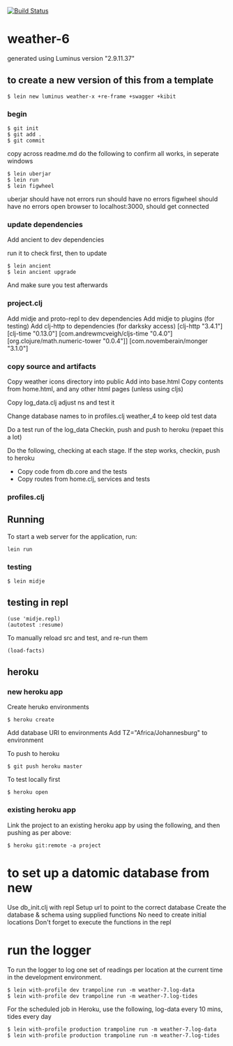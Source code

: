 [![Build Status](https://travis-ci.org/mike-hewitson/weather-7.svg?branch=master)](https://travis-ci.org/mike-hewitson/weather-7)

# weather-6

generated using Luminus version "2.9.11.37"

## to create a new version of this from a template

```
$ lein new luminus weather-x +re-frame +swagger +kibit
```
### begin

```
$ git init
$ git add .
$ git commit
```
copy across readme.md
do the following to confirm all works, in seperate windows
```
$ lein uberjar
$ lein run
$ lein figwheel
```
uberjar should have not errors
run should have no errors
figwheel should have no errors
open browser to localhost:3000, should get connected

### update dependencies

Add ancient to dev dependencies

run it to check first, then to update
```
$ lein ancient
$ lein ancient upgrade
```
And make sure you test afterwards


### project.clj

Add midje and proto-repl to dev dependencies
Add midje to plugins (for testing)
Add clj-http to dependencies (for darksky access)
                 [clj-http "3.4.1"]
                 [clj-time "0.13.0"]
                 [com.andrewmcveigh/cljs-time "0.4.0"]
                 [org.clojure/math.numeric-tower "0.0.4"]]
                 [com.novemberain/monger "3.1.0"]

<!-- TODO add in extra dependencies -->

### copy source and artifacts

Copy weather icons directory into public
Add into base.html
Copy contents from home.html, and any other html pages (unless using cljs)

Copy log_data.clj adjust ns and test it

Change database names to in profiles.clj weather_4 to keep old test data

Do a test run of the log_data
Checkin, push and push to heroku (repaet this a lot)

Do the following, checking at each stage. If the step works, checkin, push to heroku

-  Copy code from db.core and the tests
-  Copy routes from home.clj, services and tests

### profiles.clj


## Running

To start a web server for the application, run:

    lein run

### testing

```
$ lein midje
```
## testing in repl

```
(use 'midje.repl)
(autotest :resume)
```   

To manually reload src and test, and re-run them
```
(load-facts)
```

## heroku

### new heroku app

Create heruko environments

```
$ heroku create
```

Add database URI to environments
Add TZ="Africa/Johannesburg" to environment

To push to heroku

```
$ git push heroku master
```

To test locally first

```
$ heroku open
```
### existing heroku app

Link the project to an existing heroku app by using the following, and then pushing as per above:

```
$ heroku git:remote -a project
```


# to set up a datomic database from new

Use db_init.clj with repl
Setup url to point to the correct database
Create the database & schema using supplied functions
No need to create initial locations
Don't forget to execute the functions in the repl

# run the logger

To run the logger to log one set of readings per location at the current time in the development environment.

```
$ lein with-profile dev trampoline run -m weather-7.log-data
$ lein with-profile dev trampoline run -m weather-7.log-tides
```

For the scheduled job in Heroku, use the following, log-data every 10 mins, tides every day
```
$ lein with-profile production trampoline run -m weather-7.log-data
$ lein with-profile production trampoline run -m weather-7.log-tides
```
